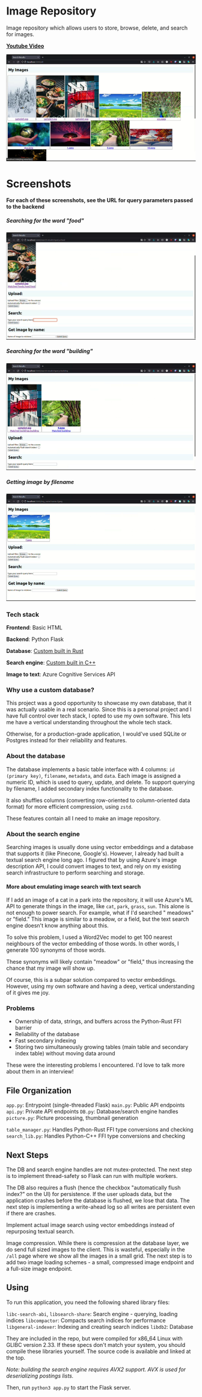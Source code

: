 # Image Repository

Image repository which allows users to store, browse, delete, and search for images. 

[**Youtube Video**](https://youtu.be/wVyzkAw-C0s)

![image](start-0.png)

# Screenshots

**For each of these screenshots, see the URL for query parameters passed to the backend**

##### Searching for the word "food"

![image](search-food.png)

##### Searching for the word "building"

![image](start-3.png)

##### Getting image by filename

![image](start-2.png)

### Tech stack

**Frontend**: Basic HTML

**Backend**: Python Flask

**Database**: [Custom built in Rust](https://github.com/econaxis/db1)

**Search engine**: [Custom built in C++](https://github.com/econaxis/search)

**Image to text**: Azure Cognitive Services API

### Why use a custom database?

This project was a good opportunity to showcase my own database, that it was actually usable in a real scenario. Since
this is a personal project and I have full control over tech stack, I opted to use my own software. This lets me have a
vertical understanding throughout the whole tech stack.

Otherwise, for a production-grade application, I would've used SQLite or Postgres instead for their reliability and
features.

### About the database

The database implements a basic table interface with 4 columns: `id (primary key)`, `filename`, `metadata`, and `data`.
Each image is assigned a numeric ID, which is used to query, update, and delete. To support querying by filename, I
added secondary index functionality to the database.

It also shuffles columns (converting row-oriented to column-oriented data format) for more efficient compression,
using `zstd`.

These features contain all I need to make an image repository.

### About the search engine

Searching images is usually done using vector embeddings and a database that supports it (like Pinecone, Google's).
However, I already had built a textual search engine long ago. I figured that by using Azure's image description API, I
could convert images to text, and rely on my existing search infrastructure to perform searching and storage.

#### More about emulating image search with text search

If I add an image of a cat in a park into the repository, it will use Azure's ML API to generate things in the image,
like `cat`, `park`, `grass`, `sun`. This alone is not enough to power search. For example, what if I'd searched "
meadows" or "field." This image is similar to a meadow, or a field, but the text search engine doesn't know anything
about this.

To solve this problem, I used a Word2Vec model to get 100 nearest neighbours of the vector embedding of those words. In
other words, I generate 100 synonyms of those words.

These synonyms will likely contain "meadow" or "field," thus increasing the chance that my image will show up.

Of course, this is a subpar solution compared to vector embeddings. However, using my own software and having a deep,
vertical understanding of it gives me joy.

### Problems

- Ownership of data, strings, and buffers across the Python-Rust FFI barrier
- Reliability of the database
- Fast secondary indexing
- Storing two simultaneously growing tables (main table and secondary index table) without moving data around

These were the interesting problems I encountered. I'd love to talk more about them in an interview!

## File Organization

`app.py`: Entrypoint (single-threaded Flask)
`main.py`: Public API endpoints
`api.py`: Private API endpoints
`DB.py`: Database/search engine handles
`picture.py`: Picture processing, thumbnail generation

`table_manager.py`: Handles Python-Rust FFI type conversions and checking
`search_lib.py`: Handles Python-C++ FFI type conversions and checking

## Next Steps

The DB and search engine handles are not mutex-protected. The next step is to implement thread-safety so Flask can run
with multiple workers.

The DB also requires a flush (hence the checkbox "automatically flush index?" on the UI) for persistence. If the user
uploads data, but the application crashes before the database is flushed, we lose that data. The next step is
implementing a write-ahead log so all writes are persistent even if there are crashes.

Implement actual image search using vector embeddings instead of repurposing textual search.

Image compression. While there is compression at the database layer, we do send full sized images to the client. This is
wasteful, especially in the `/all` page where we show all the images in a small grid. The next step is to add two image
loading schemes - a small, compressed image endpoint and a full-size image endpoint.

## Using

To run this application, you need the following shared library files:

`libc-search-abi`, `libsearch-share`: Search engine - querying, loading indices
`libcompactor`: Compacts search indices for performance
`libgeneral-indexer`: Indexing and creating search indices
`libdb2`: Database

They are included in the repo, but were compiled for x86_64 Linux with GLIBC version 2.33. If these specs don't match
your system, you should compile these libraries yourself. The source code is available and linked at the top.

*Note: building the search engine requires AVX2 support. AVX is used for deserializing postings lists.*

Then, run `python3 app.py` to start the Flask server.

